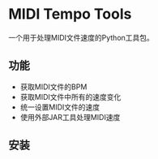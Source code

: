 # MIDI Tempo Tools

一个用于处理MIDI文件速度的Python工具包。

## 功能

- 获取MIDI文件的BPM
- 获取MIDI文件中所有的速度变化
- 统一设置MIDI文件的速度
- 使用外部JAR工具处理MIDI速度

## 安装
